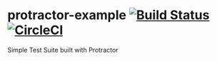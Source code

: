 # protractor-example [![Build Status](https://travis-ci.com/upgundecha/protractor-example.svg?branch=master)](https://travis-ci.com/upgundecha/protractor-example) [![CircleCI](https://circleci.com/gh/upgundecha/protractor-example.svg?style=svg)](https://circleci.com/gh/upgundecha/protractor-example)
Simple Test Suite built with Protractor
